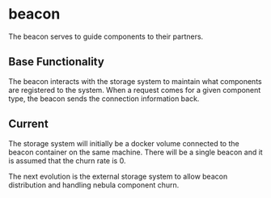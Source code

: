 # beacon
The beacon serves to guide components to their partners.

## Base Functionality
The beacon interacts with the storage system to maintain what components are
registered to the system. When a request comes for a given component type,
the beacon sends the connection information back.

## Current
The storage system will initially be a docker volume connected to the beacon
container on the same machine. There will be a single beacon and it is assumed
that the churn rate is 0.

The next evolution is the external storage system to allow beacon distribution
and handling nebula component churn. 
